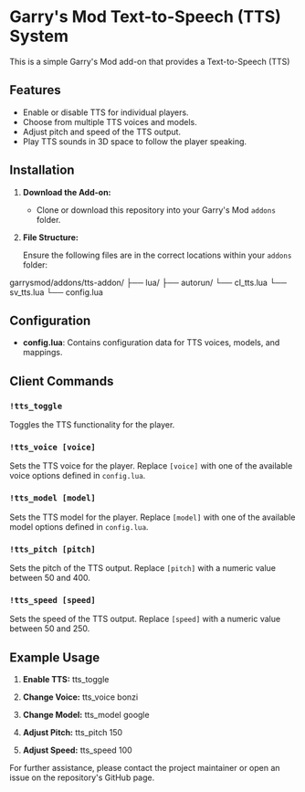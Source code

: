 # Garry's Mod Text-to-Speech (TTS) System

This is a simple Garry's Mod add-on that provides a Text-to-Speech (TTS)

## Features

- Enable or disable TTS for individual players.
- Choose from multiple TTS voices and models.
- Adjust pitch and speed of the TTS output.
- Play TTS sounds in 3D space to follow the player speaking.

## Installation

1. **Download the Add-on:**

   - Clone or download this repository into your Garry's Mod `addons` folder.

2. **File Structure:**

   Ensure the following files are in the correct locations within your `addons` folder:

garrysmod/addons/tts-addon/ ├── lua/ ├── autorun/ └── cl_tts.lua └── sv_tts.lua └── config.lua


## Configuration

- **config.lua**: Contains configuration data for TTS voices, models, and mappings.

## Client Commands

### `!tts_toggle`
Toggles the TTS functionality for the player.

### `!tts_voice [voice]`
Sets the TTS voice for the player. Replace `[voice]` with one of the available voice options defined in `config.lua`.

### `!tts_model [model]`
Sets the TTS model for the player. Replace `[model]` with one of the available model options defined in `config.lua`.

### `!tts_pitch [pitch]`
Sets the pitch of the TTS output. Replace `[pitch]` with a numeric value between 50 and 400.

### `!tts_speed [speed]`
Sets the speed of the TTS output. Replace `[speed]` with a numeric value between 50 and 250.

## Example Usage

1. **Enable TTS:**
tts_toggle

2. **Change Voice:**
tts_voice bonzi

3. **Change Model:**
tts_model google

4. **Adjust Pitch:**
tts_pitch 150

5. **Adjust Speed:**
tts_speed 100

For further assistance, please contact the project maintainer or open an issue on the repository's GitHub page.